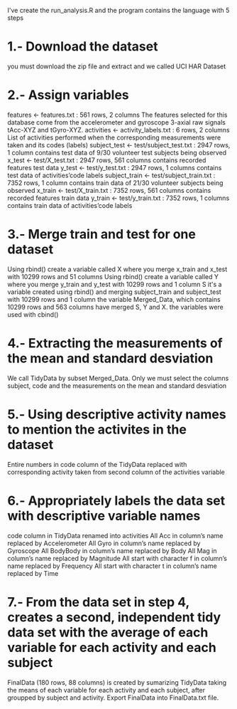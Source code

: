 I've create the run_analysis.R and the program contains the language with 5 steps

# 1.- Download the dataset
you must download the zip file and extract and we called UCI HAR Dataset

# 2.- Assign variables
features <- features.txt : 561 rows, 2 columns
The features selected for this database come from the accelerometer and gyroscope 3-axial raw signals tAcc-XYZ and tGyro-XYZ.
activities <- activity_labels.txt : 6 rows, 2 columns
List of activities performed when the corresponding measurements were taken and its codes (labels)
subject_test <- test/subject_test.txt : 2947 rows, 1 column
contains test data of 9/30 volunteer test subjects being observed
x_test <- test/X_test.txt : 2947 rows, 561 columns
contains recorded features test data
y_test <- test/y_test.txt : 2947 rows, 1 columns
contains test data of activities’code labels
subject_train <- test/subject_train.txt : 7352 rows, 1 column
contains train data of 21/30 volunteer subjects being observed
x_train <- test/X_train.txt : 7352 rows, 561 columns
contains recorded features train data
y_train <- test/y_train.txt : 7352 rows, 1 columns
contains train data of activities’code labels

# 3.- Merge train and test for one dataset
Using rbind() create a variable called X where you merge x_train and x_test with 10299 rows and 51 columns
Using rbind() create a variable called Y where you merge y_train and y_test with 10299 rows and 1 column
S it's a variable created using rbind() and merging subject_train and subject_test with 10299 rows and 1 column
the variable Merged_Data, which contains 10299 rows and 563 columns have merged S, Y and X. the variables were used with cbind()

# 4.- Extracting the measurements of the mean and standard desviation
We call TidyData by subset Merged_Data. Only we must select the columns subject, code and the measurements on the mean and standard desviation

# 5.-  Using descriptive activity names to mention the activites in the dataset
Entire numbers in code column of the TidyData replaced with corresponding activity taken from second column of the activities variable

# 6.- Appropriately labels the data set with descriptive variable names
code column in TidyData renamed into activities
All Acc in column’s name replaced by Accelerometer
All Gyro in column’s name replaced by Gyroscope
All BodyBody in column’s name replaced by Body
All Mag in column’s name replaced by Magnitude
All start with character f in column’s name replaced by Frequency
All start with character t in column’s name replaced by Time

# 7.- From the data set in step 4, creates a second, independent tidy data set with the average of each variable for each activity and each subject
FinalData (180 rows, 88 columns) is created by sumarizing TidyData taking the means of each variable for each activity and each subject, after groupped by subject and activity.
Export FinalData into FinalData.txt file.
